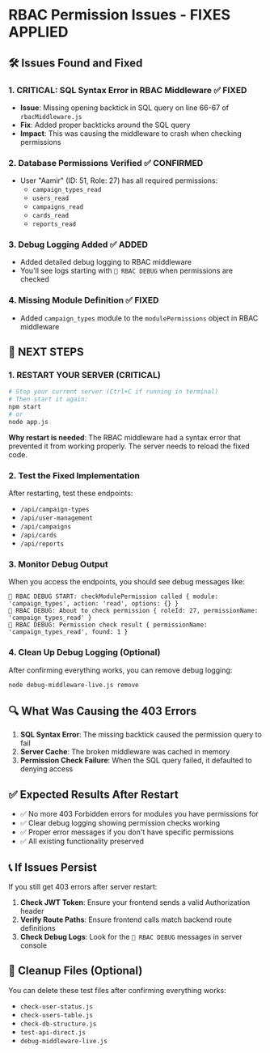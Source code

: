 # RBAC Permission Issues - FIXES APPLIED

## 🛠️ Issues Found and Fixed

### 1. **CRITICAL: SQL Syntax Error in RBAC Middleware** ✅ FIXED
- **Issue**: Missing opening backtick in SQL query on line 66-67 of `rbacMiddleware.js`
- **Fix**: Added proper backticks around the SQL query
- **Impact**: This was causing the middleware to crash when checking permissions

### 2. **Database Permissions Verified** ✅ CONFIRMED
- User "Aamir" (ID: 51, Role: 27) has all required permissions:
  - `campaign_types_read`
  - `users_read`
  - `campaigns_read`
  - `cards_read`
  - `reports_read`

### 3. **Debug Logging Added** ✅ ADDED
- Added detailed debug logging to RBAC middleware
- You'll see logs starting with `🐛 RBAC DEBUG` when permissions are checked

### 4. **Missing Module Definition** ✅ FIXED
- Added `campaign_types` module to the `modulePermissions` object in RBAC middleware

## 🚀 NEXT STEPS

### **1. RESTART YOUR SERVER (CRITICAL)**
```bash
# Stop your current server (Ctrl+C if running in terminal)
# Then start it again:
npm start
# or
node app.js
```

**Why restart is needed**: The RBAC middleware had a syntax error that prevented it from working properly. The server needs to reload the fixed code.

### **2. Test the Fixed Implementation**
After restarting, test these endpoints:
- `/api/campaign-types` 
- `/api/user-management`
- `/api/campaigns`
- `/api/cards`
- `/api/reports`

### **3. Monitor Debug Output**
When you access the endpoints, you should see debug messages like:
```
🐛 RBAC DEBUG START: checkModulePermission called { module: 'campaign_types', action: 'read', options: {} }
🐛 RBAC DEBUG: About to check permission { roleId: 27, permissionName: 'campaign_types_read' }
🐛 RBAC DEBUG: Permission check result { permissionName: 'campaign_types_read', found: 1 }
```

### **4. Clean Up Debug Logging (Optional)**
After confirming everything works, you can remove debug logging:
```bash
node debug-middleware-live.js remove
```

## 🔍 What Was Causing the 403 Errors

1. **SQL Syntax Error**: The missing backtick caused the permission query to fail
2. **Server Cache**: The broken middleware was cached in memory
3. **Permission Check Failure**: When the SQL query failed, it defaulted to denying access

## ✅ Expected Results After Restart

- ✅ No more 403 Forbidden errors for modules you have permissions for
- ✅ Clear debug logging showing permission checks working
- ✅ Proper error messages if you don't have specific permissions
- ✅ All existing functionality preserved

## 📞 If Issues Persist

If you still get 403 errors after server restart:

1. **Check JWT Token**: Ensure your frontend sends a valid Authorization header
2. **Verify Route Paths**: Ensure frontend calls match backend route definitions
3. **Check Debug Logs**: Look for the `🐛 RBAC DEBUG` messages in server console

## 🧹 Cleanup Files (Optional)

You can delete these test files after confirming everything works:
- `check-user-status.js`
- `check-users-table.js`
- `check-db-structure.js`
- `test-api-direct.js`
- `debug-middleware-live.js`
